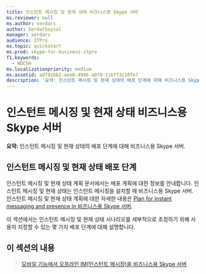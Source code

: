 ```yaml
---
title: 인스턴트 메시징 및 현재 상태 비즈니스용 Skype 서버
ms.reviewer: null
ms.author: serdars
author: SerdarSoysal
manager: serdars
audience: ITPro
ms.topic: quickstart
ms.prod: skype-for-business-itpro
f1.keywords:
  - NOCSH
ms.localizationpriority: medium
ms.assetid: ad792bb2-aee0-4986-a070-116ff3c10fe7
description: '요약: 인스턴트 메시징 및 현재 상태의 배포 단계에 대해 비즈니스용 Skype 서버.'
---
```


# <a name="deploy-instant-messaging-and-presence-in-skype-for-business-server"></a>인스턴트 메시징 및 현재 상태 비즈니스용 Skype 서버
 
**요약:** 인스턴트 메시징 및 현재 상태의 배포 단계에 대해 비즈니스용 Skype 서버.
  
## <a name="deployment-steps-for-instant-messaging-and-presence"></a>인스턴트 메시징 및 현재 상태 배포 단계

인스턴트 메시징 및 현재 상태 계획 문서에서는 배포 계획에 대한 정보를 안내합니다. 인스턴트 메시징 및 현재 상태는 인스턴트 메시징을 설치할 때 비즈니스용 Skype 서버. 인스턴트 메시징 및 현재 상태 계획에 대한 자세한 내용은 [Plan for instant messaging and presence in 비즈니스용 Skype 서버](../../plan-your-deployment/instant-messaging-and-presence.md).
  
이 섹션에서는 인스턴트 메시징 및 현재 상태 시나리오를 세부적으로 조정하기 위해 사용자 지정할 수 있는 몇 가지 배포 단계에 대해 설명합니다.
  
## <a name="in-this-section"></a>이 섹션의 내용

> [모바일 기능에서 오프라인 IM(인스턴트 메시징)을 비즈니스용 Skype 서버](enable-or-disable-offline-im.md)
    

